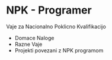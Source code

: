 # NPK - Programer
Vaje za Nacionalno Poklicno Kvalifikacijo

- Domace Naloge
- Razne Vaje
- Projekti povezani z NPK programom
